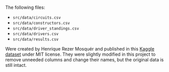 The following files:

- `src/data/circuits.csv`
- `src/data/constructors.csv`
- `src/data/driver_standings.csv`
- `src/data/drivers.csv`
- `src/data/results.csv`

Were created by Henrique Rezer Mosquér and published in this [Kaggle dataset](https://www.kaggle.com/datasets/henriquerezermosqur/formula-one-data-2000-2024) under MIT license. They were slightly modified in this project to remove unneeded columns and change their names, but the original data is still intact.
